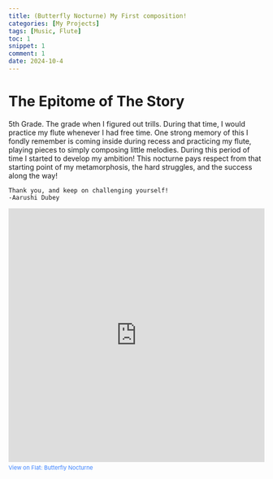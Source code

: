 ```yaml
---
title: (Butterfly Nocturne) My First composition!
categories: [My Projects]
tags: [Music, Flute]
toc: 1
snippet: 1
comment: 1
date: 2024-10-4
---
```

# The Epitome of The Story
5th Grade. The grade when I figured out trills. During that time, I would practice my flute whenever I had free time. One strong memory of this I fondly remember is coming inside during recess and practicing my flute, playing pieces to simply composing little melodies. During this period of time I started to develop my ambition! This nocturne pays respect from that starting point of my metamorphosis, the hard struggles, and the success along the way! 

    Thank you, and keep on challenging yourself!
    -Aarushi Dubey

<iframe src="https://flat.io/embed/66fc9d273321ebb392286616?_l=true&sharingKey=2a1452429a75c4c895d0d84a81fcc9d37c03ddb6cb54ff91ec8335b34293b26bea90457c0a1cc20cc18bd4f0a499ff7b5464e33e027a6b03e41aa807b66102bb&layout=page&parts=4b958941-9641-71e9-2315-bffd1af49f5f" height="500" width="100%" frameBorder="0" allowfullscreen allow="autoplay; midi"></iframe><div style="font-size: 11px; color: #3981FF;line-break: anywhere;word-break: normal;overflow: hidden;white-space: nowrap;text-overflow: ellipsis; font-family: Inter, Helvetica Neue, Helvetica, Arial, sans-serif,sans-serif;margin-top: 4px">View on <a href="https://flat.io" target="_blank" style="color: #3981FF; text-decoration: none;" title="Music notation software">Flat</a>: <a href="https://flat.io/score/66fc9d273321ebb392286616?sharingKey=2a1452429a75c4c895d0d84a81fcc9d37c03ddb6cb54ff91ec8335b34293b26bea90457c0a1cc20cc18bd4f0a499ff7b5464e33e027a6b03e41aa807b66102bb" target="_blank" style="color: #3981FF; text-decoration: none;">Butterfly Nocturne</a></div>